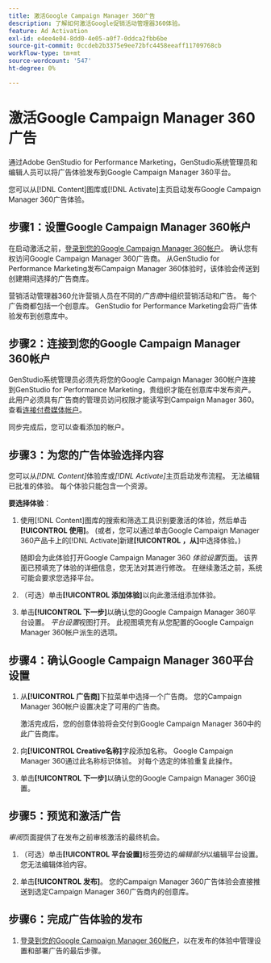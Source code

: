 ```yaml
---
title: 激活Google Campaign Manager 360广告
description: 了解如何激活Google促销活动管理器360体验。
feature: Ad Activation
exl-id: e4ee4e04-8dd0-4e05-a0f7-0ddca2fbb6be
source-git-commit: 0ccdeb2b3375e9ee72bfc4458eeaff11709768cb
workflow-type: tm+mt
source-wordcount: '547'
ht-degree: 0%

---
```


# 激活Google Campaign Manager 360广告

通过Adobe GenStudio for Performance Marketing，GenStudio系统管理员和编辑人员可以将广告体验发布到Google Campaign Manager 360平台。

您可以从[!DNL Content]图库或[!DNL Activate]主页启动发布Google Campaign Manager 360广告体验。

## 步骤1：设置Google Campaign Manager 360帐户

在启动激活之前，[登录到您的Google Campaign Manager 360帐户](https://campaignmanager.google.com)。 确认您有权访问Google Campaign Manager 360广告商。 从GenStudio for Performance Marketing发布Campaign Manager 360体验时，该体验会传送到创建期间选择的广告商库。

营销活动管理器360允许营销人员在不同的&#x200B;_广告商_&#x200B;中组织营销活动和广告。 每个广告商都包括一个创意库。 GenStudio for Performance Marketing会将广告体验发布到创意库中。

## 步骤2：连接到您的Google Campaign Manager 360帐户

GenStudio系统管理员必须先将您的Google Campaign Manager 360帐户连接到GenStudio for Performance Marketing，贵组织才能在创意库中发布资产。 此用户必须具有广告商的管理员访问权限才能读写到Campaign Manager 360。 查看[连接付费媒体帐户](/help/user-guide/connectors/connect-channel.md)。

同步完成后，您可以查看添加的帐户。

## 步骤3：为您的广告体验选择内容

您可以从&#x200B;_[!DNL Content]_&#x200B;体验库或&#x200B;_[!DNL Activate]_&#x200B;主页启动发布流程。 无法编辑已批准的体验。 每个体验只能包含一个资源。

**要选择体验**：

1. 使用[!DNL Content]图库的搜索和筛选工具识别要激活的体验，然后单击&#x200B;**[!UICONTROL 使用]**。 (或者，您可以通过单击Google Campaign Manager 360产品卡上的[!DNL Activate]新建&#x200B;**[!UICONTROL ，从]**&#x200B;中选择体验。)

   随即会为此体验打开Google Campaign Manager 360 _体验设置_&#x200B;页面。 该界面已预填充了体验的详细信息，您无法对其进行修改。 在继续激活之前，系统可能会要求您选择平台。

1. （可选）单击&#x200B;**[!UICONTROL 添加体验]**&#x200B;以向此激活组添加体验。

1. 单击&#x200B;**[!UICONTROL 下一步]**&#x200B;以确认您的Google Campaign Manager 360平台设置。
_平台设置_&#x200B;视图打开。 此视图填充有从您配置的Google Campaign Manager 360帐户派生的选项。

## 步骤4：确认Google Campaign Manager 360平台设置

1. 从&#x200B;**[!UICONTROL 广告商]**&#x200B;下拉菜单中选择一个广告商。 您的Campaign Manager 360帐户设置决定了可用的广告商。

   激活完成后，您的创意体验将会交付到Google Campaign Manager 360中的此广告商库。

1. 向&#x200B;**[!UICONTROL Creative名称]**&#x200B;字段添加名称。 Google Campaign Manager 360通过此名称标识体验。
对每个选定的体验重复此操作。

1. 单击&#x200B;**[!UICONTROL 下一步]**&#x200B;以确认您的Google Campaign Manager 360设置。

## 步骤5：预览和激活广告

_审阅_&#x200B;页面提供了在发布之前审核激活的最终机会。

1. （可选）单击&#x200B;**[!UICONTROL 平台设置]**&#x200B;标签旁边的&#x200B;_编辑部分_&#x200B;以编辑平台设置。 您无法编辑体验内容。

1. 单击&#x200B;**[!UICONTROL 发布]**。
您的Campaign Manager 360广告体验会直接推送到选定Campaign Manager 360广告商内的创意库。

## 步骤6：完成广告体验的发布

1. [登录到您的Google Campaign Manager 360帐户](https://campaignmanager.google.com)，以在发布的体验中管理设置和部署广告的最后步骤。
